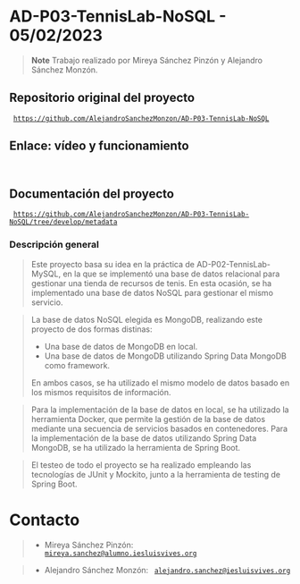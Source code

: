 # AD-P03-TennisLab-NoSQL - 05/02/2023
> **Note** Trabajo realizado por Mireya Sánchez Pinzón y Alejandro Sánchez Monzón.

## Repositorio original del proyecto
<code> https://github.com/AlejandroSanchezMonzon/AD-P03-TennisLab-NoSQL </code>

## Enlace: vídeo y funcionamiento
<code> </code> 

## Documentación del proyecto
<code> https://github.com/AlejandroSanchezMonzon/AD-P03-TennisLab-NoSQL/tree/develop/metadata </code> 

### Descripción general
> Este proyecto basa su idea en la práctica de AD-P02-TennisLab-MySQL, en la que se implementó una base de datos relacional para gestionar una tienda de recursos de tenis. En esta ocasión, se ha implementado una base de datos NoSQL para gestionar el mismo servicio. 

> La base de datos NoSQL elegida es MongoDB, realizando este proyecto de dos formas distinas:
> - Una base de datos de MongoDB en local.
> - Una base de datos de MongoDB utilizando Spring Data MongoDB como framework.
> 
> En ambos casos, se ha utilizado el mismo modelo de datos basado en los mismos requisitos de información.

> Para la implementación de la base de datos en local, se ha utilizado la herramienta Docker, que permite la gestión de la base de datos mediante una secuencia de servicios basados en contenedores. Para la implementación de la base de datos utilizando Spring Data MongoDB, se ha utilizado la herramienta de Spring Boot.

> El testeo de todo el proyecto se ha realizado empleando las tecnologías de JUnit y Mockito, junto a la herramienta de testing de Spring Boot.

# Contacto
> - Mireya Sánchez Pinzón: <code> mireya.sanchez@alumno.iesluisvives.org </code>

> - Alejandro Sánchez Monzón: <code> alejandro.sanchez@iesluisvives.org </code>
